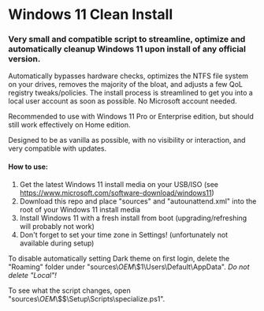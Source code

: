 # Windows 11 Clean Install

### Very small and compatible script to streamline, optimize and automatically cleanup Windows 11 upon install of any official version.

Automatically bypasses hardware checks, optimizes the NTFS file system on your drives, removes the majority of the bloat, and adjusts a few QoL registry tweaks/policies.
The install process is streamlined to get you into a local user account as soon as possible. No Microsoft account needed.

Recommended to use with Windows 11 Pro or Enterprise edition, but should still work effectively on Home edition.

Designed to be as vanilla as possible, with no visibility or interaction, and very compatible with updates.

#### How to use:
 1. Get the latest Windows 11 install media on your USB/ISO (see https://www.microsoft.com/software-download/windows11)
 2. Download this repo and place "sources" and "autounattend.xml" into the root of your Windows 11 install media
 3. Install Windows 11 with a fresh install from boot (upgrading/refreshing will probably not work)
 4. Don't forget to set your time zone in Settings! (unfortunately not available during setup)

To disable automatically setting Dark theme on first login, delete the "Roaming" folder under "sources\\$OEM$\\$1\\Users\\Default\\AppData". _Do not delete "Local"!_

To see what the script changes, open "sources\\$OEM$\\$$\\Setup\\Scripts\\specialize.ps1".
